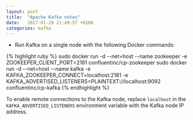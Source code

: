 ```yaml
---
layout: post
title:  "Apache Kafka notes"
date:   2017-01-29 21:49:57 +0100
categories: kafka
---
```

* Run Kafka on a single node with the following Docker commands:

{% highlight ruby %}
sudo docker run -d --net=host --name zookeeper -e ZOOKEEPER_CLIENT_PORT=2181 confluentinc/cp-zookeeper
sudo docker run -d --net=host --name kafka -e KAFKA_ZOOKEEPER_CONNECT=localhost:2181 -e KAFKA_ADVERTISED_LISTENERS=PLAINTEXT://localhost:9092 confluentinc/cp-kafka
{% endhighlight %}

To enable remote connections to the Kafka node, replace `localhost` in the `KAFKA_ADVERTISED_LISTENERS` environment variable with the Kafka node IP address.